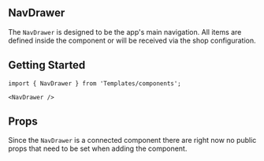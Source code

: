 NavDrawer
---

The `NavDrawer` is designed to be the app's main navigation.
All items are defined inside the component or will be received via the shop configuration.

## Getting Started

```
import { NavDrawer } from 'Templates/components';

<NavDrawer />
```

## Props

Since the `NavDrawer` is a connected component there are right now no public props
that need to be set when adding the component.
